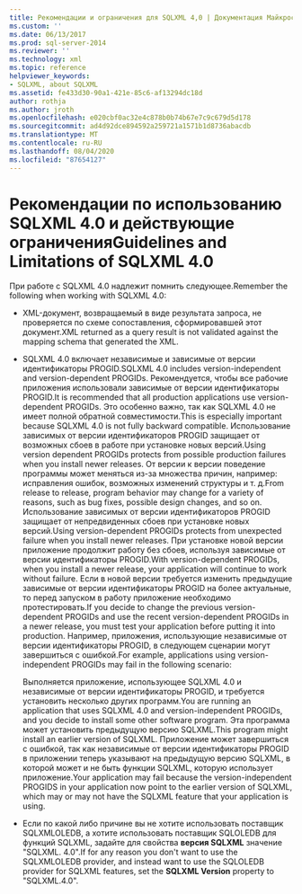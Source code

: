 ```yaml
---
title: Рекомендации и ограничения для SQLXML 4,0 | Документация Майкрософт
ms.custom: ''
ms.date: 06/13/2017
ms.prod: sql-server-2014
ms.reviewer: ''
ms.technology: xml
ms.topic: reference
helpviewer_keywords:
- SQLXML, about SQLXML
ms.assetid: fe433d30-90a1-421e-85c6-af13294dc18d
author: rothja
ms.author: jroth
ms.openlocfilehash: e020cbf0ac32e4c878b0b74b67e7c9c679d5d178
ms.sourcegitcommit: ad4d92dce894592a259721a1571b1d8736abacdb
ms.translationtype: MT
ms.contentlocale: ru-RU
ms.lasthandoff: 08/04/2020
ms.locfileid: "87654127"
---
```

# <a name="guidelines-and-limitations-of-sqlxml-40"></a><span data-ttu-id="0430a-102">Рекомендации по использованию SQLXML 4.0 и действующие ограничения</span><span class="sxs-lookup"><span data-stu-id="0430a-102">Guidelines and Limitations of SQLXML 4.0</span></span>
  <span data-ttu-id="0430a-103">При работе с SQLXML 4.0 надлежит помнить следующее.</span><span class="sxs-lookup"><span data-stu-id="0430a-103">Remember the following when working with SQLXML 4.0:</span></span>  
  
-   <span data-ttu-id="0430a-104">XML-документ, возвращаемый в виде результата запроса, не проверяется по схеме сопоставления, сформировавшей этот документ.</span><span class="sxs-lookup"><span data-stu-id="0430a-104">XML returned as a query result is not validated against the mapping schema that generated the XML.</span></span>  
  
-   <span data-ttu-id="0430a-105">SQLXML 4.0 включает независимые и зависимые от версии идентификаторы PROGID.</span><span class="sxs-lookup"><span data-stu-id="0430a-105">SQLXML 4.0 includes version-independent and version-dependent PROGIDs.</span></span> <span data-ttu-id="0430a-106">Рекомендуется, чтобы все рабочие приложения использовали зависимые от версии идентификаторы PROGID.</span><span class="sxs-lookup"><span data-stu-id="0430a-106">It is recommended that all production applications use version-dependent PROGIDs.</span></span> <span data-ttu-id="0430a-107">Это особенно важно, так как SQLXML 4.0 не имеет полной обратной совместимости.</span><span class="sxs-lookup"><span data-stu-id="0430a-107">This is especially important because SQLXML 4.0 is not fully backward compatible.</span></span> <span data-ttu-id="0430a-108">Использование зависимых от версии идентификаторов PROGID защищает от возможных сбоев в работе при установке новых версий.</span><span class="sxs-lookup"><span data-stu-id="0430a-108">Using version dependent PROGIDs protects from possible production failures when you install newer releases.</span></span> <span data-ttu-id="0430a-109">От версии к версии поведение программы может меняться из-за множества причин, например: исправления ошибок, возможных изменений структуры и т. д.</span><span class="sxs-lookup"><span data-stu-id="0430a-109">From release to release, program behavior may change for a variety of reasons, such as bug fixes, possible design changes, and so on.</span></span> <span data-ttu-id="0430a-110">Использование зависимых от версии идентификаторов PROGID защищает от непредвиденных сбоев при установке новых версий.</span><span class="sxs-lookup"><span data-stu-id="0430a-110">Using version-dependent PROGIDs protects from unexpected failure when you install newer releases.</span></span> <span data-ttu-id="0430a-111">При установке новой версии приложение продолжит работу без сбоев, используя зависимые от версии идентификаторы PROGID.</span><span class="sxs-lookup"><span data-stu-id="0430a-111">With version-dependent PROGIDs, when you install a newer release, your application will continue to work without failure.</span></span> <span data-ttu-id="0430a-112">Если в новой версии требуется изменить предыдущие зависимые от версии идентификаторы PROGID на более актуальные, то перед запуском в работу приложение необходимо протестировать.</span><span class="sxs-lookup"><span data-stu-id="0430a-112">If you decide to change the previous version-dependent PROGIDs and use the recent version-dependent PROGIDs in a newer release, you must test your application before putting it into production.</span></span> <span data-ttu-id="0430a-113">Например, приложения, использующие независимые от версии идентификаторы PROGID, в следующем сценарии могут завершиться с ошибкой.</span><span class="sxs-lookup"><span data-stu-id="0430a-113">For example, applications using version-independent PROGIDs may fail in the following scenario:</span></span>  
  
     <span data-ttu-id="0430a-114">Выполняется приложение, использующее SQLXML 4.0 и независимые от версии идентификаторы PROGID, и требуется установить несколько других программ.</span><span class="sxs-lookup"><span data-stu-id="0430a-114">You are running an application that uses SQLXML 4.0 and version-independent PROGIDs, and you decide to install some other software program.</span></span> <span data-ttu-id="0430a-115">Эта программа может установить предыдущую версию SQLXML.</span><span class="sxs-lookup"><span data-stu-id="0430a-115">This program might install an earlier version of SQLXML.</span></span> <span data-ttu-id="0430a-116">Приложение может завершиться с ошибкой, так как независимые от версии идентификаторы PROGID в приложении теперь указывают на предыдущую версию SQLXML, в которой может и не быть функции SQLXML, которую использует приложение.</span><span class="sxs-lookup"><span data-stu-id="0430a-116">Your application may fail because the version-independent PROGIDS in your application now point to the earlier version of SQLXML, which may or may not have the SQLXML feature that your application is using.</span></span>  
  
-   <span data-ttu-id="0430a-117">Если по какой либо причине вы не хотите использовать поставщик SQLXMLOLEDB, а хотите использовать поставщик SQLOLEDB для функций SQLXML, задайте для свойства **версия SQLXML** значение "SQLXML. 4.0".</span><span class="sxs-lookup"><span data-stu-id="0430a-117">If for any reason you don't want to use the SQLXMLOLEDB provider, and instead want to use the SQLOLEDB provider for SQLXML features, set the **SQLXML Version** property to "SQLXML.4.0".</span></span>  
  
  
